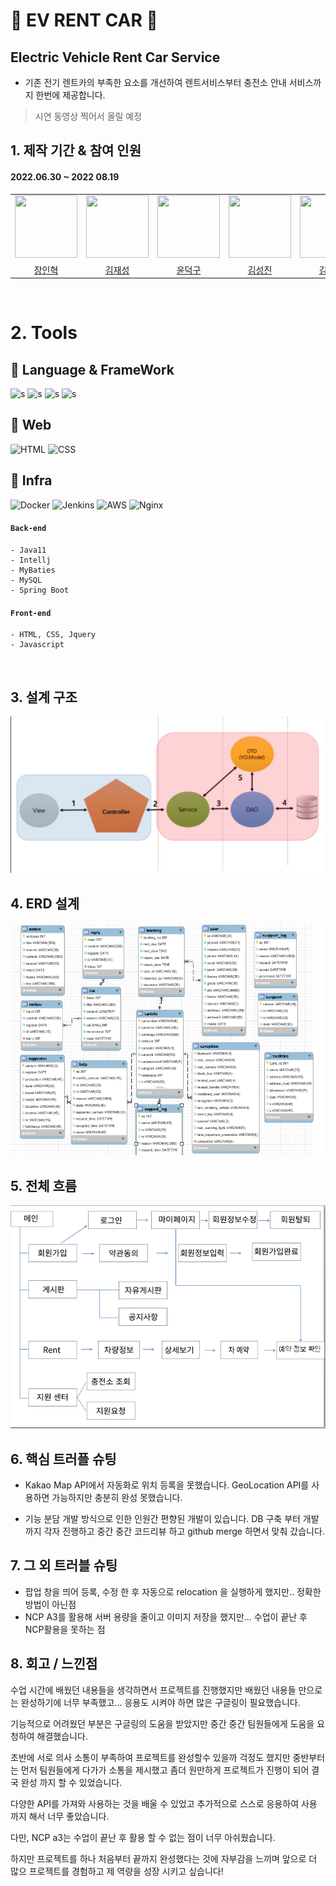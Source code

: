 # 🚗 EV RENT CAR 🚗

## Electric Vehicle Rent Car Service

- 기존 전기 렌트카의 부족한 요소를 개선하여 렌트서비스부터 충전소 안내 서비스까지 한번에 제공합니다.

> 시연 동영상 찍어서 올릴 예정

## 1. 제작 기간 & 참여 인원

#### 2022.06.30 ~ 2022 08.19

<table>
<tr>
<td><img src="https://avatars.githubusercontent.com/u/103403608?v=4" style="width:100px; height:100px;"></td>
<td><img src="https://avatars.githubusercontent.com/u/65659478?v=4" style="width:100px; height:100px;"></td>
<td><img src="https://avatars.githubusercontent.com/u/103403564?v=4" style="width:100px; height:100px;"></td>

<td><img src="https://avatars.githubusercontent.com/u/103403548?v=4" style="width:100px; height:100px;"></td>
<td><img src="https://avatars.githubusercontent.com/u/103404275?v=4" style="width:100px; height:100px;"></td>
<td><img src="https://avatars.githubusercontent.com/u/105375124?v=4" style="width:100px; height:100px;"></td>
</tr>
<tr>
<td style="text-align: center;"><a href="https://github.com/In-HyeokJang">장인혁</a></td>
<td style="text-align: center;"><a href="https://github.com/KIM-JS-95">김재성</a></td>
<td style="text-align: center;"><a href="https://github.com/mryoon1020">윤덕구</a></td>

<td style="text-align: center;"><a href="https://github.com/KSJ0413">김성진</a></td>
<td style="text-align: center;"><a href="https://github.com/ownage02">김정우</a></td>
<td style="text-align: center;"><a href="https://github.com/yuseons">서유선</a></td>
</tr>
</table>
  <br>

# 2. Tools

## 🍃 Language & FrameWork

![s](https://img.shields.io/badge/Java-ED8B00?style=for-the-badge&logo=java&logoColor=white)
![s](https://img.shields.io/badge/SPRINGBOOT-6DB33F?style=for-the-badge&logo=SPRINGBOOT&logoColor=white)
![s](https://img.shields.io/badge/JavaScript-F7DF1E?style=for-the-badge&logo=JavaScript&logoColor=white)
![s](https://img.shields.io/badge/Mysql-4479A1?style=for-the-badge&logo=Mysql&logoColor=white)

## 🍃 Web

![HTML](https://img.shields.io/badge/HTML-E34F26.svg?style=for-the-badge&logo=HTML5&logoColor=white)
![CSS](https://img.shields.io/badge/CSS-1572B6.svg?style=for-the-badge&logo=CSS3&logoColor=white)

## 🍃 Infra

![Docker](https://img.shields.io/badge/docker-2496ED.svg?style=for-the-badge&logo=docker&logoColor=white)
![Jenkins](https://img.shields.io/badge/jenkins-D24939.svg?style=for-the-badge&logo=jenkins&logoColor=white)
![AWS](https://img.shields.io/badge/NAVER-03C75A.svg?style=for-the-badge&logo=Naver&logoColor=white)
![Nginx](https://img.shields.io/badge/NginX-009639.svg?style=for-the-badge&logo=NginX&logoColor=white)

#### `Back-end`

    - Java11
    - Intellj
    - MyBaties
    - MySQL
    - Spring Boot

#### `Front-end`

    - HTML, CSS, Jquery
    - Javascript

<br>

## 3. 설계 구조

![설계 구조](2022-08-24-22-19-08.png)

## 4. ERD 설계

![ERD 설계](2022-08-24-22-32-03.png)

## 5. 전체 흐름

![전체 흐름](2022-08-24-23-15-15.png)

## 6. 핵심 트러플 슈팅

- Kakao Map API에서 자동화로 위치 등록을 못했습니다. GeoLocation API를 사용하면 가능하지만 충분히 완성 못했습니다.

- 기능 분담 개발 방식으로 인한 인원간 편향된 개발이 있습니다.
  DB 구축 부터 개발 까지 각자 진행하고 중간 중간 코드리뷰 하고 github merge 하면서 맞춰 갔습니다.

## 7. 그 외 트러블 슈팅

- 팝업 창을 띄어 등록, 수정 한 후 자동으로 relocation 을 실행하게 했지만.. 정확한 방법이 아닌점
- NCP A3를 활용해 서버 용량을 줄이고 이미지 저장을 했지만... 수업이 끝난 후 NCP활용을 못하는 점

## 8. 회고 / 느낀점

수업 시간에 배웠던 내용들을 생각하면서 프로젝트를 진행했지만 배웠던 내용들 만으로는 완성하기에 너무 부족했고... 응용도 시켜야 하면 많은 구글링이 필요했습니다.

기능적으로 어려웠던 부분은 구글링의 도움을 받았지만 중간 중간 팀원들에게 도움을 요청하여 해결했습니다.

초반에 서로 의사 소통이 부족하여 프로젝트를 완성할수 있을까 걱정도 했지만 중반부터는 먼저 팀원들에게 다가가 소통을 제시했고 좀더 원만하게 프로젝트가 진행이 되어 결국 완성 까지 할 수 있었습니다.

다양한 API를 가져와 사용하는 것을 배울 수 있었고 추가적으로 스스로 응용하여 사용 까지 해서 너무 좋았습니다.

다만, NCP a3는 수업이 끝난 후 활용 할 수 없는 점이 너무 아쉬웠습니다.

하지만 프로젝트를 하나 처음부터 끝까지 완성했다는 것에 자부감을 느끼며 앞으로 더 많으 프로젝트를 경험하고 제 역량을 성장 시키고 싶습니다!
